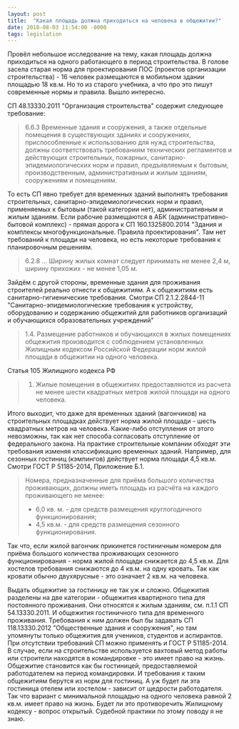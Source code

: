 ```yaml
---
layout: post
title:  "Какая площадь должна приходиться на человека в общежитии?"
date: 2018-08-03 11:54:00 -0000
tags: legislation
---
```


Провёл небольшое исследование на тему, какая площадь должна приходиться на одного работающего в период строительства. В голове засела старая норма для проектирования ПОС (проектов организации строительства) - 16 человек размещаются в мобильном здании площадью 18 кв.м. Но то из старого учебника, а что про это пишут современные нормы и правила. Вышло интересно.

СП 48.13330.2011 "Организация строительства" содержит следующее требование:

> 6.6.3 Временные здания и сооружения, а также отдельные помещения в существующих зданиях и  сооружениях, приспособленные к использованию для нужд строительства, должны соответствовать  требованиям технических регламентов и действующих строительных, пожарных,  санитарно-эпидемиологических норм и правил, предъявляемым к бытовым, производственным,  административным и жилым зданиям, сооружениям и помещениям.

То есть СП явно требует для временных зданий выполнять требования строительных, санитарно-эпидемиологических норм и правил, применяемых к бытовым (такой категории нет), административным и жилым зданиям. Если рабочие размещаются в АБК (административно-бытовой комплекс) - прямая дорога к СП 160.1325800.2014 "Здания и комплексы многофункциональные. Правила проектирования". Там нет требований к площади на человека, но есть некоторые требования к планировочным решениям. 

> 6.2.8 ... Ширину жилых комнат следует принимать не менее 2,4 м, ширину прихожих - не менее 1,05 м.

Зайдём с другой стороны, временные здания для проживания строителей реально отнести к общежитиям. А к общежитиям есть санитарно-гигиенические требования. Смотри СП 2.1.2.2844-11 "Санитарно-эпидемиологические требования к устройству, оборудованию и содержанию общежитий для работников организаций и обучающихся образовательных учреждений"

> 1.4. Размещение работников и обучающихся в жилых помещениях общежития производится с соблюдением установленных Жилищным кодексом Российской Федерации норм жилой площади в общежитии на одного человека.

Статья 105 Жилищного кодекса РФ

> 1. Жилые помещения в общежитиях предоставляются из расчета не менее шести квадратных метров жилой площади на одного человека.

Итого выходит, что даже для временных зданий (вагончиков) на строительных площадках действует норма жилой площади - шесть квадратных метров на человека. Какие-либо отступления от этого невозможны, так как нет способа согласовать отступление от федерального закона. На практике строительные компании обходят эти требования изменяя классификацию временных зданий. Например, для сезонных гостиниц (кэмпингов) действует норма площади 4,5 кв.м. Смотри ГОСТ Р 51185-2014, Приложение Б.1.

> Номера, предназначенные для приёма большого количества проживающих, должны иметь площадь из расчёта на каждого проживающего не менее:
> - 6,0 кв. м. - для средств размещения круглогодичного функционирования;
> - 4,5 кв.м. - для средств размещения сезонного функционирования.

Так что, если жилой вагончик прикинется гостиничным номером для приёма большого количества проживающих сезонного функционирования - норма жилой площади снижается до 4,5 кв.м. Для хостелов требования снижаются до 4 кв.м. на одну кровать. Так как кровати обычно двухярусные - это означает 2 кв.м. на человека. 

Выдать общежитие за гостиницу не так уж и сложно. Общежития разделены на две категории - общежития квартирного типа для постоянного проживания. Они относятся к жилым зданиям, см. п.1.1 СП 54.13330.2011. И общежития гостиничного типа для временного проживания. Требования к ним должен был бы задавать СП 118.13330.2012 "Общественные здания и сооружения", но там упомянуты только общежития для учеников, студентов и аспирантов. При отсутствии требований СП можно применять и ГОСТ Р 51185-2014. В случае, если на строительстве используется вахтовый метод работы или строители находятся в командировке - это имеет право на жизнь. Общежитие становится как бы гостиницей, предоставляемой работодателем на период командировки. И требования к таким общежитиям берутся из норм для гостиниц. А уж будет ли эта гостиница отелем или хостелом - зависит от щедрости работодателя. Так что вариант с минимальной площадью на одного человека равной 2 кв.м. имеет право на жизнь. Будет ли это противоречить Жилищному кодексу - вопрос открытый. Судебной практики по этому поводу я не знаю.